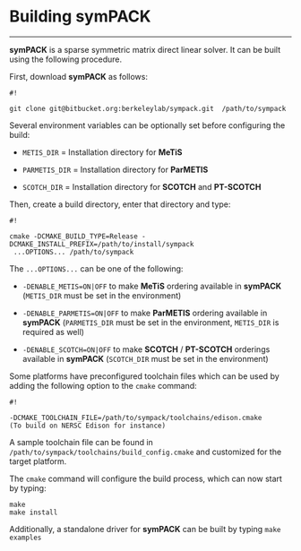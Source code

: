 # Building symPACK
--------------------------


**symPACK** is a sparse symmetric matrix direct linear solver. It can be built using the following procedure.

First, download **symPACK** as follows:


```
#!

git clone git@bitbucket.org:berkeleylab/sympack.git  /path/to/sympack

```

Several environment variables can be optionally set before configuring the build:

- `METIS_DIR` = Installation directory for **MeTiS**

- `PARMETIS_DIR` = Installation directory for **ParMETIS**

- `SCOTCH_DIR` = Installation directory for **SCOTCH** and **PT-SCOTCH**

Then, create a build directory, enter that directory and type:

```
#!

cmake -DCMAKE_BUILD_TYPE=Release -DCMAKE_INSTALL_PREFIX=/path/to/install/sympack
 ...OPTIONS... /path/to/sympack

```

The `...OPTIONS...` can be one of the following:

* `-DENABLE_METIS=ON|OFF`   to make **MeTiS** ordering available in **symPACK** (`METIS_DIR` must be set in the environment)

* `-DENABLE_PARMETIS=ON|OFF`   to make **ParMETIS** ordering available in **symPACK** (`PARMETIS_DIR` must be set in the environment, `METIS_DIR` is required as well)

* `-DENABLE_SCOTCH=ON|OFF`   to make **SCOTCH** / **PT-SCOTCH** orderings available in **symPACK** (`SCOTCH_DIR` must be set in the environment)



Some platforms have preconfigured toolchain files which can be used by adding the following option to the `cmake` command:
```
#!

-DCMAKE_TOOLCHAIN_FILE=/path/to/sympack/toolchains/edison.cmake     
(To build on NERSC Edison for instance)

```

A sample toolchain file can be found in `/path/to/sympack/toolchains/build_config.cmake` and customized for the target platform.


The `cmake` command will configure the build process, which can now start by typing:
```
make
make install
```

Additionally, a standalone driver for **symPACK** can be built by typing `make examples`